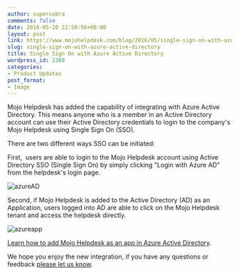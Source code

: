 ```yaml
---
author: supercobra
comments: false
date: 2016-05-20 22:50:56+00:00
layout: post
link: https://www.mojohelpdesk.com/blog/2016/05/single-sign-on-with-azure-active-directory/
slug: single-sign-on-with-azure-active-directory
title: Single Sign On with Azure Active Directory
wordpress_id: 2389
categories:
- Product Updates
post_format:
- Image
---
```


Mojo Helpdesk has added the capability of integrating with Azure Active Directory. This means anyone who is a member in an Active Directory account can use their Active Directory credentials to login to the company's Mojo Helpdesk using Single Sign On (SSO).

There are two different ways SSO can be initiated:

First,  users are able to login to the Mojo Helpdesk account using Active Directory SSO (Single Sign On) by simply clicking "Login with Azure AD" from the helpdesk's login page.

![azureAD](http://www.mojohelpdesk.com/blog/wordpress/wp-content/uploads/2016/05/azureAD.jpg)

Second, if Mojo Helpdesk is added to the Active Directory (AD) as an Application, users logged into AD are able to click on the Mojo Helpdesk tenant and access the helpdesk directly.

![azureapp](http://www.mojohelpdesk.com/blog/wordpress/wp-content/uploads/2016/05/azureapp.jpg)



[Learn how to add Mojo Helpdesk as an app in Azure Active Directory](https://help.mojohelpdesk.com/help/article/160776).

We hope you enjoy the new integration, if you have any questions or feedback [please let us know](https://help.mojohelpdesk.com/mytickets/create#/ticket-form/22722).


